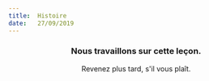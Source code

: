 ```yaml
---
title:  Histoire
date:   27/09/2019
---
```


### <center>Nous travaillons sur cette leçon.</center>
<center>Revenez plus tard, s'il vous plaît.</center>